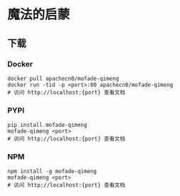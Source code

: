 # 魔法的启蒙

## 下载

### Docker

```
docker pull apachecn0/mofade-qimeng
docker run -tid -p <port>:80 apachecn0/mofade-qimeng
# 访问 http://localhost:{port} 查看文档
```

### PYPI

```
pip install mofade-qimeng
mofade-qimeng <port>
# 访问 http://localhost:{port} 查看文档
```

### NPM

```
npm install -g mofade-qimeng
mofade-qimeng <port>
# 访问 http://localhost:{port} 查看文档
```